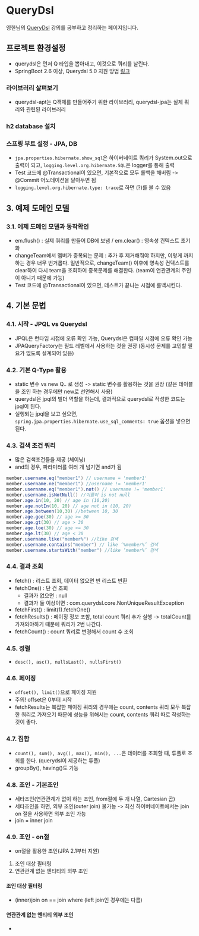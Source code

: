 # QueryDsl

영한님의 [QueryDsl](https://www.inflearn.com/course/Querydsl-%EC%8B%A4%EC%A0%84) 강의를 공부하고 정리하는 페이지입니다.

## 프로젝트 환경설정

- querydsl은 먼저 Q 타입을 뽑아내고, 이것으로 쿼리를 날린다.
- SpringBoot 2.6 이상, Querydsl 5.0 지원 방법 [링크](https://www.inflearn.com/questions/355723)

### 라이브러리 살펴보기
- querydsl-apt는 Q객체를 만들어주기 위한 라이브러리, querydsl-jpa는 실제 쿼리와 관련된 라이브러리

### h2 database 설치

### 스프링 부트 설정 - JPA, DB
- `jpa.properties.hibernate.show_sql`은 하이버네이트 쿼리가 System.out으로 출력이 되고, `logging.level.org.hibernate.SQL`은 logger를 통해 출력
- Test 코드에 @Transactional이 있으면, 기본적으로 모두 롤백을 해버림 -> @Commit 어노테이션을 달아두면 됨
- `logging.level.org.hibernate.type: trace`로 하면 (?)를 볼 수 있음

## 3. 예제 도메인 모델

### 3.1. 에제 도메인 모델과 동작확인
- em.flush() : 실제 쿼리를 만들어 DB에 보냄 / em.clear() : 영속성 컨텍스트 초기화
- changeTeam에서 멤버가 중복되는 문제 : 추가 후 제거해줘야 하지만, 이렇게 까지 하는 경우 너무 번거롭다. 일반적으로, changeTeam() 이후에 영속성 컨텍스트를 clear하여 다시 team을 조회하여 중복문제를 해결한다. (team이 연관관계의 주인이 아니기 때문에 가능)
- Test 코드에 @Transactional이 있으면, 테스트가 끝나는 시점에 롤백시킨다.

## 4. 기본 문법

### 4.1. 시작 - JPQL vs Querydsl
- JPQL은 런타임 시점에 오류 확인 가능, Querydsl은 컴파일 시점에 오류 확인 가능
- JPAQueryFactory는 필드 레벨에서 사용하는 것을 권장 (동시성 문제를 고민할 필요가 없도록 설계되어 있음)

### 4.2. 기본 Q-Type 활용
- static 변수 vs new Q.. 로 생성 -> static 변수를 활용하는 것을 권장 (같은 테이블을 조인 하는 경우에만 new로 선언해서 사용)
- querydsl은 jpql의 빌더 역할을 하는데, 결과적으로 querydsl로 작성한 코드는 jpql이 된다.
- 실행되는 jpql을 보고 싶으면, `spring.jpa.properties.hibernate.use_sql_comments: true` 옵션을 넣으면 된다.

### 4.3. 검색 조건 쿼리
- 많은 검색조건들을 제공 (체이닝)
- and의 경우, 파라미터를 여러 개 넘기면 and가 됨
```java
member.username.eq("member1") // username = 'member1'
member.username.ne("member1") //username != 'member1'
member.username.eq("member1").not() // username != 'member1'
member.username.isNotNull() //이름이 is not null
member.age.in(10, 20) // age in (10,20)
member.age.notIn(10, 20) // age not in (10, 20)
member.age.between(10,30) //between 10, 30
member.age.goe(30) // age >= 30
member.age.gt(30) // age > 30
member.age.loe(30) // age <= 30
member.age.lt(30) // age < 30
member.username.like("member%") //like 검색 
member.username.contains("member") // like ‘%member%’ 검색 
member.username.startsWith("member") //like ‘member%’ 검색
```

### 4.4. 결과 조회
- fetch() : 리스트 조회, 데이터 없으면 빈 리스트 반환 
- fetchOne() : 단 건 조회
  - 결과가 없으면 : null
  - 결과가 둘 이상이면 : com.querydsl.core.NonUniqueResultException 
- fetchFirst() : limit(1).fetchOne()
- fetchResults() : 페이징 정보 포함, total count 쿼리 추가 실행 -> totalCount를 가져와야하기 때문에 쿼리가 2번 나간다.
- fetchCount() : count 쿼리로 변경해서 count 수 조회

### 4.5. 정렬
- `desc(), asc(), nullsLast(), nullsFirst()`

### 4.6. 페이징
- `offset(), limit()`으로 페이징 지원
- 주의! offset은 0부터 시작
- fetchResults는 복잡한 페이징 쿼리의 경우에는 count, contents 쿼리 모두 복잡한 쿼리로 가져오기 때문에 성능을 위해서는 count, contents 쿼리 따로 작성하는 것이 좋다.

### 4.7. 집합
- `count(), sum(), avg(), max(), min(), ...`은 데이터를 조회할 때, 튜플로 조회를 한다. (querydsl이 제공하는 튜플)
- groupBy(), having()도 가능

### 4.8. 조인 - 기본조인
- 세타조인(연관관계가 없이 하는 조인, from절에 두 개 나열, Cartesian 곱)
- 세타조인을 하면, 외부 조인(outer join) 불가능 -> 최신 하이버네이트에서는 join on 절을 사용하면 외부 조인 가능
- join = inner join

### 4.9. 조인 - on절
- on절을 활용한 조인(JPA 2.1부터 지원)
1. 조인 대상 필터링
2. 연관관계 없는 엔티티의 외부 조인

#### 조인 대상 필터링
- (inner)join on == join where (left join인 경우에는 다름)

#### 연관관계 없는 엔티티 외부 조인
- 
